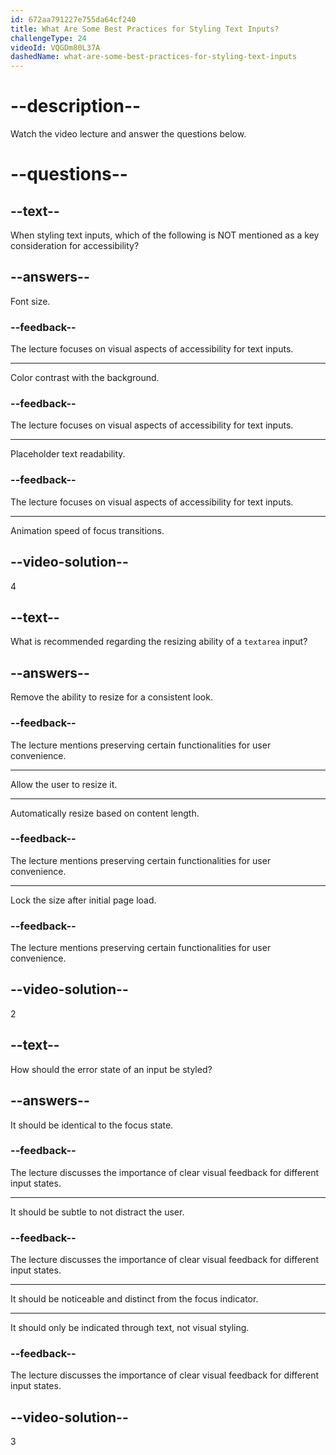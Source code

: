 ```yaml
---
id: 672aa791227e755da64cf240
title: What Are Some Best Practices for Styling Text Inputs?
challengeType: 24
videoId: VQGDm80L37A
dashedName: what-are-some-best-practices-for-styling-text-inputs
---
```


# --description--

Watch the video lecture and answer the questions below.

# --questions--

## --text--

When styling text inputs, which of the following is NOT mentioned as a key consideration for accessibility?

## --answers--

Font size.

### --feedback--

The lecture focuses on visual aspects of accessibility for text inputs.

---

Color contrast with the background.

### --feedback--

The lecture focuses on visual aspects of accessibility for text inputs.

---

Placeholder text readability.

### --feedback--

The lecture focuses on visual aspects of accessibility for text inputs.

---

Animation speed of focus transitions.

## --video-solution--

4

## --text--

What is recommended regarding the resizing ability of a `textarea` input?

## --answers--

Remove the ability to resize for a consistent look.

### --feedback--

The lecture mentions preserving certain functionalities for user convenience.

---

Allow the user to resize it.

---

Automatically resize based on content length.

### --feedback--

The lecture mentions preserving certain functionalities for user convenience.

---

Lock the size after initial page load.

### --feedback--

The lecture mentions preserving certain functionalities for user convenience.

## --video-solution--

2

## --text--

How should the error state of an input be styled?

## --answers--

It should be identical to the focus state.

### --feedback--

The lecture discusses the importance of clear visual feedback for different input states.

---

It should be subtle to not distract the user.

### --feedback--

The lecture discusses the importance of clear visual feedback for different input states.

---

It should be noticeable and distinct from the focus indicator.

---

It should only be indicated through text, not visual styling.

### --feedback--

The lecture discusses the importance of clear visual feedback for different input states.

## --video-solution--

3
